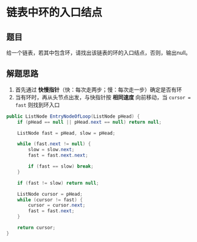 # 链表中环的入口结点

## 题目

给一个链表，若其中包含环，请找出该链表的环的入口结点，否则，输出null。


## 解题思路

  1. 首先通过 **快慢指针**（快：每次走两步；慢：每次走一步）确定是否有环
  2. 当有环时，再从头节点出发，与快指针按 **相同速度** 向前移动，当 `cursor = fast` 则找到环入口

```java
public ListNode EntryNodeOfLoop(ListNode pHead) {
    if (pHead == null || pHead.next == null) return null;

    ListNode fast = pHead, slow = pHead;

    while (fast.next != null) {
        slow = slow.next;
        fast = fast.next.next;

        if (fast == slow) break;
    }

    if (fast != slow) return null;

    ListNode cursor = pHead;
    while (cursor != fast) {
        cursor = cursor.next;
        fast = fast.next;
    }

    return cursor;
}
```
